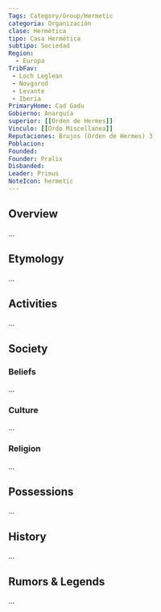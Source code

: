 ```yaml
---
Tags: Category/Group/Hermetic
categoria: Organización
clase: Hermética 
tipo: Casa Hermética
subtipo: Sociedad
Region: 
  - Europa
TribFav:
 - Loch Leglean
 - Novgorod 
 - Levante 
 - Iberia 
PrimaryHome: Cad Gadu 
Gobierno: Anarquía 
superior: [[Orden de Hermes]]
Vinculo: [[Ordo Miscellanea]]
Reputaciones: Brujos (Orden de Hermes) 3
Poblacion:
Founded: 
Founder: Pralix 
Disbanded:
Leader: Primus 
NoteIcon: hermetic
---
```




## Overview
...

## Etymology
...
## Activities
...

## Society
### Beliefs
...
### Culture
...

### Religion
...

## Possessions
...

## History
...

## Rumors & Legends
...


